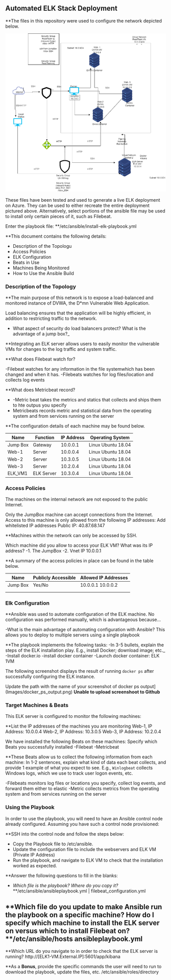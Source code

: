 ## Automated ELK Stack Deployment

**The files in this repository were used to configure the network depicted below.

![Diagram Image](https://github.com/AngelaReidMcIntosh1234/ELK-Stack-Project/blob/main/ELK%20Stack%20Project.drawio.png)

These files have been tested and used to generate a live ELK deployment on Azure. They can be used to either recreate the entire deployment pictured above. Alternatively, select portions of the ansible file may be used to install only certain pieces of it, such as Filebeat.

 Enter the playbook file: **/etc/ansible/install-elk-playbook.yml

**This document contains the following details:
- Description of the Topologu
- Access Policies
- ELK Configuration
- Beats in Use
- Machines Being Monitored
- How to Use the Ansible Build


### Description of the Topology

**The main purpose of this network is to expose a load-balanced and monitored instance of DVWA, the D*mn Vulnerable Web Application.

Load balancing ensures that the application will be highly efficient, in addition to restricting traffic to the network.
- What aspect of security do load balancers protect? What is the advantage of a jump box?_

**Integrating an ELK server allows users to easily monitor the vulnerable VMs for changes to the log traffic and system traffic.

 **What does Filebeat watch for?
 
 -Filebeat watches for any information in the file systemwhich has been changed and when it has.
 -Filebeats watches for log files/location and collects log events
 
**What does Metricbeat record?

- -Metric beat takes the metrics and statics that collects and ships them to hte outpus you specify
- Metricbeats records metric and statistical data from the operating system and from services running on the server

**The configuration details of each machine may be found below.

| Name     | Function | IP Address | Operating System  |
|----------|----------|------------|------------------ |
| Jump Box | Gateway  | 10.0.0.1   | Linux Ubuntu 18.04|
| Web-1    | Server   | 10.0.0.4   | Linux Ubuntu 18.04|
| Web-2    | Server   | 10.3.0.5   | Linux Ubuntu 18.04|
| Web-3    | Server   | 10.2.0.4   | Linux Ubuntu 18.04|
|ELK_VM1   |ELK Server| 10.3.0.4   | Linux Ubuntu 18.04| 
 

### Access Policies

The machines on the internal network are not exposed to the public Internet. 

Only the JumpBox machine can accept connections from the Internet. Access to this machine is only allowed from the following IP addresses:
      Add whitelisted IP addresses
      Public IP: 40.87.68.147

**Machines within the network can only be accessed by SSH.

Which machine did you allow to access your ELK VM? What was its IP address?
-1. The JumpBox
-2. Vnet IP 10.0.0.1

**A summary of the access policies in place can be found in the table below.

| Name     | Publicly Accessible | Allowed IP Addresses |
|----------|---------------------|----------------------|
| Jump Box | Yes/No              | 10.0.0.1 10.0.0.2    |
|          |                     |                      |
|          |                     |                      |

### Elk Configuration

**Ansible was used to automate configuration of the ELK machine. No configuration was performed manually, which is advantageous because...

-What is the main advantage of automating configuration with Ansible?
    This allows you to deploy to multiple servers using a single playbook

**The playbook implements the following tasks:
 -In 3-5 bullets, explain the steps of the ELK installation play. E.g., install Docker; download image; etc._
 -Install docker.io
 -install docker container
 -Launch docker container: ELK 1VM
 

The following screenshot displays the result of running `docker ps` after successfully configuring the ELK instance.

 Update the path with the name of your screenshot of docker ps output](Images/docker_ps_output.png)
 ****Unable to upload screenshoot to Github****

### Target Machines & Beats
This ELK server is configured to monitor the following machines:

**List the IP addresses of the machines you are monitoring
Web-1, IP Address: 10.0.0.4
Web-2, IP Address: 10.3.0.5
Web-3, IP Address: 10.2.0.4

We have installed the following Beats on these machines:
 Specify which Beats you successfully installed
 -Filebeat
 -Metricbeat

**These Beats allow us to collect the following information from each machine:
 In 1-2 sentences, explain what kind of data each beat collects, and provide 1 example of what you expect to see. E.g., `Winlogbeat` collects Windows logs, which we use to track user logon events, etc.
 
 -Filebeats monitors log files or locations you specify, collect log events, and forward them either to elastic
 -Metric collects metrics from the operating system and from services running on the server
 

### Using the Playbook
In order to use the playbook, you will need to have an Ansible control node already configured. Assuming you have such a control node provisioned: 

**SSH into the control node and follow the steps below:

- Copy the Playbook file to /etc/ansible.
- Update the configuration file to include the webservers and ELK VM (Private IP Address)
- Run the playbook, and navigate to ELK VM to check that the installation worked as expected.

 **Answer the following questions to fill in the blanks:
 
- _Which file is the playbook? Where do you copy it?_
**/etc/ansible/ansibleplaybook.yml | filebeat_configuration.yml

**Which file do you update to make Ansible run the playbook on a specific machine? How do I specify which machine to install the ELK server on versus which to install Filebeat on?
   **/etc/ansible/hosts ansibleplaybook.yml
- 
**Which URL do you navigate to in order to check that the ELK server is running?
http://[ELK1-VM.External.IP]:5601/app/kibana

**As a **Bonus**, provide the specific commands the user will need to run to download the playbook, update the files, etc.
/etc/ansible/roles/directory
